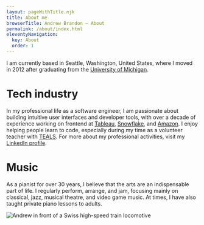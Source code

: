 ```yaml
---
layout: pageWithTitle.njk
title: About me
browserTitle: Andrew Brandon – About
permalink: /about/index.html
eleventyNavigation:
  key: About
  order: 1
---
```


I am currently based in Seattle, Washington, United States, where I moved in 2012 after graduating
from the [University of Michigan](https://umich.edu).

# Tech industry

In my professional life as a software engineer, I am passionate about building intuitive user
interfaces and developer tools, with over a decade of experience working on frontend at
[Tableau](https://www.tableau.com/), [Snowflake](https://www.snowflake.com/), and
[Amazon](https://www.amazon.com/). I enjoy helping people learn to code, especially during my time
as a volunteer teacher with [TEALS](https://www.microsoft.com/en-us/teals). For more about my
professional activities, visit my [LinkedIn profile](https://linkedin.com/in/andrewbr).

# Music

As a pianist for over 30 years, I believe that the arts are an indispensable part of life. I
regularly perform, arrange, and jam, focusing mainly on classical, jazz, musical theatre, and video
game music. At times, I have also taught private piano lessons to adults.

![Andrew in front of a Swiss high-speed train locomotive](/src/assets/img/andrewWithTrain.jpg)
